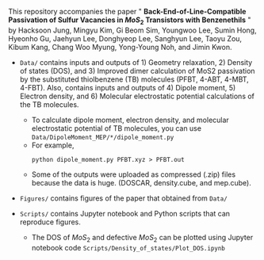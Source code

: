This repository accompanies the paper " **Back-End-of-Line-Compatible Passivation of Sulfur Vacancies in $MoS_2$ Transistors with Benzenethils** " by Hacksoon Jung, Mingyu Kim, Gi Beom Sim, Youngwoo Lee, Sumin Hong, Hyeonho Gu, Jaehyun Lee, Donghyeop Lee, Sanghyun Lee, Taoyu Zou, Kibum Kang, Chang Woo Myung, Yong-Young Noh, and Jimin Kwon.

* ```Data/``` contains inputs and outputs of 1) Geometry relaxation, 2) Density of states (DOS), and 3) Improved dimer calculation of MoS2 passivation by the substituted thiolbenzene (TB) molecules (PFBT, 4-ABT, 4-MBT, 4-FBT). Also, contains inputs and outputs of 4) Dipole moment, 5) Electron density, and 6) Molecular electrostatic potential calculations of the TB molecules.
  * To calculate dipole moment, electron density, and molecular electrostatic potential of TB molecules, you can use ```Data/DipoleMoment_MEP/*/dipole_moment.py```
  * For example,
    ```
    python dipole_moment.py PFBT.xyz > PFBT.out
    ```
  * Some of the outputs were uploaded as compressed (.zip) files because the data is huge. (DOSCAR, density.cube, and mep.cube). 

* ```Figures/``` contains figures of the paper that obtained from ```Data/```
* ```Scripts/``` contains Jupyter notebook and Python scripts that can reproduce figures.
  * The DOS of $MoS_2$ and defective $MoS_2$ can be plotted using Jupyter notebook code ```Scripts/Density_of_states/Plot_DOS.ipynb```
